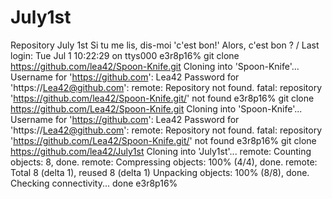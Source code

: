 July1st
=======

Repository July 1st
Si tu me lis, dis-moi 'c'est bon!'
Alors, c'est bon ?
/
Last login: Tue Jul  1 10:22:29 on ttys000
e3r8p16% git clone https://github.com/lea42/Spoon-Knife.git
Cloning into 'Spoon-Knife'...
Username for 'https://github.com': Lea42
Password for 'https://Lea42@github.com':
remote: Repository not found.
fatal: repository 'https://github.com/lea42/Spoon-Knife.git/' not found
e3r8p16% git clone https://github.com/Lea42/Spoon-Knife.git
Cloning into 'Spoon-Knife'...
Username for 'https://github.com': Lea42
Password for 'https://Lea42@github.com':
remote: Repository not found.
fatal: repository 'https://github.com/Lea42/Spoon-Knife.git/' not found
e3r8p16% git clone https://github.com/lea42/July1st
Cloning into 'July1st'...
remote: Counting objects: 8, done.
remote: Compressing objects: 100% (4/4), done.
remote: Total 8 (delta 1), reused 8 (delta 1)
Unpacking objects: 100% (8/8), done.
Checking connectivity... done
e3r8p16%


